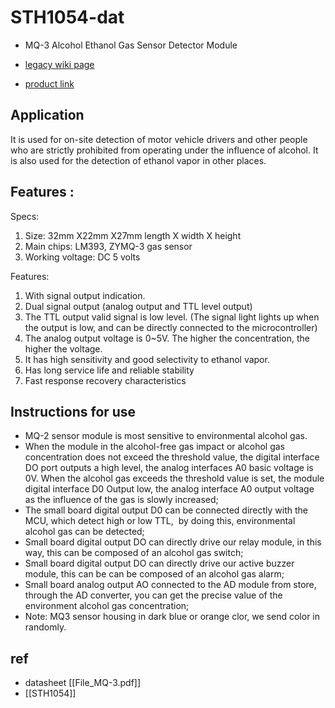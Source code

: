 
# STH1054-dat 

- MQ-3 Alcohol Ethanol Gas Sensor Detector Module

- [legacy wiki page](https://w.electrodragon.com/w/MQ_series)
- [product link](https://www.electrodragon.com/product/mq-3-alcohol-ethanol-gas-sensor-module/)


## Application 

It is used for on-site detection of motor vehicle drivers and other people who are strictly prohibited from operating under the influence of alcohol. It is also used for the detection of ethanol vapor in other places.

## Features : 

Specs: 
1. Size: 32mm X22mm X27mm length X width X height
2. Main chips: LM393, ZYMQ-3 gas sensor
3. Working voltage: DC 5 volts

Features:
1. With signal output indication.
2. Dual signal output (analog output and TTL level output)
3. The TTL output valid signal is low level. (The signal light lights up when the output is low, and can be directly connected to the microcontroller)
4. The analog output voltage is 0~5V. The higher the concentration, the higher the voltage.
5. It has high sensitivity and good selectivity to ethanol vapor.
6. Has long service life and reliable stability
7. Fast response recovery characteristics

## Instructions for use
- MQ-2 sensor module is most sensitive to environmental alcohol gas.
- When the module in the alcohol-free gas impact or alcohol gas concentration does not exceed the threshold value, the digital interface DO port outputs a high level, the analog interfaces A0 basic voltage is 0V. When the alcohol gas exceeds the threshold value is set, the module digital interface D0 Output low, the analog interface A0 output voltage as the influence of the gas is slowly increased;
- The small board digital output D0 can be connected directly with the MCU, which detect high or low TTL,  by doing this, environmental alcohol gas can be detected;
- Small board digital output DO can directly drive our relay module, in this way, this can be composed of an alcohol gas switch;
- Small board digital output DO can directly drive our active buzzer module, this can be can be composed of an alcohol gas alarm;
- Small board analog output AO connected to the AD module from store, through the AD converter, you can get the precise value of the environment alcohol gas concentration;
- Note: MQ3 sensor housing in dark blue or orange clor, we send color in randomly.

## ref 

- datasheet [[File_MQ-3.pdf]]
- [[STH1054]]